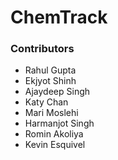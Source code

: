 # ChemTrack

### Contributors
- Rahul Gupta
- Ekjyot Shinh
- Ajaydeep Singh
- Katy Chan
- Mari Moslehi
- Harmanjot Singh
- Romin Akoliya
- Kevin Esquivel